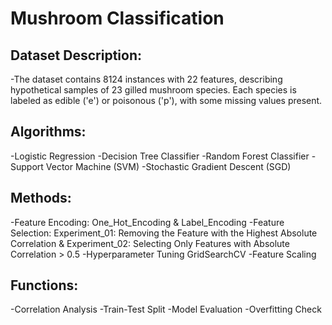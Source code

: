 # Mushroom Classification

## Dataset Description:
-The dataset contains 8124 instances with 22 features, describing hypothetical samples of 23 gilled mushroom species. Each species is labeled as edible ('e') or poisonous ('p'), with some missing values present.
 
## Algorithms:

-Logistic Regression 
-Decision Tree Classifier
-Random Forest Classifier 
-Support Vector Machine (SVM) 
-Stochastic Gradient Descent (SGD)

## Methods:

-Feature Encoding:
  One_Hot_Encoding & Label_Encoding 
-Feature Selection: 
  Experiment_01: Removing the Feature with the Highest Absolute Correlation & 
  Experiment_02: Selecting Only Features with Absolute Correlation > 0.5 
-Hyperparameter Tuning GridSearchCV 
-Feature Scaling

## Functions:

-Correlation Analysis 
-Train-Test Split 
-Model Evaluation 
-Overfitting Check
